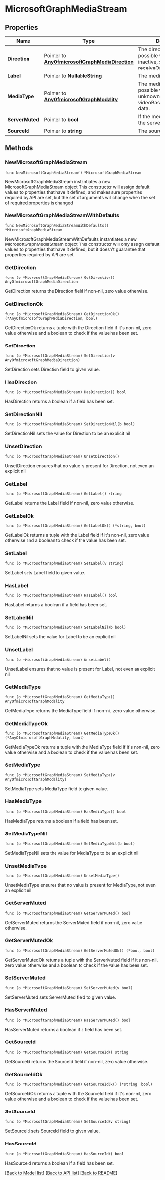 # MicrosoftGraphMediaStream

## Properties

Name | Type | Description | Notes
------------ | ------------- | ------------- | -------------
**Direction** | Pointer to [**AnyOfmicrosoftGraphMediaDirection**](anyOf&lt;microsoft.graph.mediaDirection&gt;.md) | The direction. The possible values are inactive, sendOnly, receiveOnly, sendReceive. | [optional] 
**Label** | Pointer to **NullableString** | The media stream label. | [optional] 
**MediaType** | Pointer to [**AnyOfmicrosoftGraphModality**](anyOf&lt;microsoft.graph.modality&gt;.md) | The media type. The possible value are unknown, audio, video, videoBasedScreenSharing, data. | [optional] 
**ServerMuted** | Pointer to **bool** | If the media is muted by the server. | [optional] 
**SourceId** | Pointer to **string** | The source ID. | [optional] 

## Methods

### NewMicrosoftGraphMediaStream

`func NewMicrosoftGraphMediaStream() *MicrosoftGraphMediaStream`

NewMicrosoftGraphMediaStream instantiates a new MicrosoftGraphMediaStream object
This constructor will assign default values to properties that have it defined,
and makes sure properties required by API are set, but the set of arguments
will change when the set of required properties is changed

### NewMicrosoftGraphMediaStreamWithDefaults

`func NewMicrosoftGraphMediaStreamWithDefaults() *MicrosoftGraphMediaStream`

NewMicrosoftGraphMediaStreamWithDefaults instantiates a new MicrosoftGraphMediaStream object
This constructor will only assign default values to properties that have it defined,
but it doesn't guarantee that properties required by API are set

### GetDirection

`func (o *MicrosoftGraphMediaStream) GetDirection() AnyOfmicrosoftGraphMediaDirection`

GetDirection returns the Direction field if non-nil, zero value otherwise.

### GetDirectionOk

`func (o *MicrosoftGraphMediaStream) GetDirectionOk() (*AnyOfmicrosoftGraphMediaDirection, bool)`

GetDirectionOk returns a tuple with the Direction field if it's non-nil, zero value otherwise
and a boolean to check if the value has been set.

### SetDirection

`func (o *MicrosoftGraphMediaStream) SetDirection(v AnyOfmicrosoftGraphMediaDirection)`

SetDirection sets Direction field to given value.

### HasDirection

`func (o *MicrosoftGraphMediaStream) HasDirection() bool`

HasDirection returns a boolean if a field has been set.

### SetDirectionNil

`func (o *MicrosoftGraphMediaStream) SetDirectionNil(b bool)`

 SetDirectionNil sets the value for Direction to be an explicit nil

### UnsetDirection
`func (o *MicrosoftGraphMediaStream) UnsetDirection()`

UnsetDirection ensures that no value is present for Direction, not even an explicit nil
### GetLabel

`func (o *MicrosoftGraphMediaStream) GetLabel() string`

GetLabel returns the Label field if non-nil, zero value otherwise.

### GetLabelOk

`func (o *MicrosoftGraphMediaStream) GetLabelOk() (*string, bool)`

GetLabelOk returns a tuple with the Label field if it's non-nil, zero value otherwise
and a boolean to check if the value has been set.

### SetLabel

`func (o *MicrosoftGraphMediaStream) SetLabel(v string)`

SetLabel sets Label field to given value.

### HasLabel

`func (o *MicrosoftGraphMediaStream) HasLabel() bool`

HasLabel returns a boolean if a field has been set.

### SetLabelNil

`func (o *MicrosoftGraphMediaStream) SetLabelNil(b bool)`

 SetLabelNil sets the value for Label to be an explicit nil

### UnsetLabel
`func (o *MicrosoftGraphMediaStream) UnsetLabel()`

UnsetLabel ensures that no value is present for Label, not even an explicit nil
### GetMediaType

`func (o *MicrosoftGraphMediaStream) GetMediaType() AnyOfmicrosoftGraphModality`

GetMediaType returns the MediaType field if non-nil, zero value otherwise.

### GetMediaTypeOk

`func (o *MicrosoftGraphMediaStream) GetMediaTypeOk() (*AnyOfmicrosoftGraphModality, bool)`

GetMediaTypeOk returns a tuple with the MediaType field if it's non-nil, zero value otherwise
and a boolean to check if the value has been set.

### SetMediaType

`func (o *MicrosoftGraphMediaStream) SetMediaType(v AnyOfmicrosoftGraphModality)`

SetMediaType sets MediaType field to given value.

### HasMediaType

`func (o *MicrosoftGraphMediaStream) HasMediaType() bool`

HasMediaType returns a boolean if a field has been set.

### SetMediaTypeNil

`func (o *MicrosoftGraphMediaStream) SetMediaTypeNil(b bool)`

 SetMediaTypeNil sets the value for MediaType to be an explicit nil

### UnsetMediaType
`func (o *MicrosoftGraphMediaStream) UnsetMediaType()`

UnsetMediaType ensures that no value is present for MediaType, not even an explicit nil
### GetServerMuted

`func (o *MicrosoftGraphMediaStream) GetServerMuted() bool`

GetServerMuted returns the ServerMuted field if non-nil, zero value otherwise.

### GetServerMutedOk

`func (o *MicrosoftGraphMediaStream) GetServerMutedOk() (*bool, bool)`

GetServerMutedOk returns a tuple with the ServerMuted field if it's non-nil, zero value otherwise
and a boolean to check if the value has been set.

### SetServerMuted

`func (o *MicrosoftGraphMediaStream) SetServerMuted(v bool)`

SetServerMuted sets ServerMuted field to given value.

### HasServerMuted

`func (o *MicrosoftGraphMediaStream) HasServerMuted() bool`

HasServerMuted returns a boolean if a field has been set.

### GetSourceId

`func (o *MicrosoftGraphMediaStream) GetSourceId() string`

GetSourceId returns the SourceId field if non-nil, zero value otherwise.

### GetSourceIdOk

`func (o *MicrosoftGraphMediaStream) GetSourceIdOk() (*string, bool)`

GetSourceIdOk returns a tuple with the SourceId field if it's non-nil, zero value otherwise
and a boolean to check if the value has been set.

### SetSourceId

`func (o *MicrosoftGraphMediaStream) SetSourceId(v string)`

SetSourceId sets SourceId field to given value.

### HasSourceId

`func (o *MicrosoftGraphMediaStream) HasSourceId() bool`

HasSourceId returns a boolean if a field has been set.


[[Back to Model list]](../README.md#documentation-for-models) [[Back to API list]](../README.md#documentation-for-api-endpoints) [[Back to README]](../README.md)


